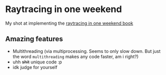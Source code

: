 # Raytracing in one weekend
My shot at implementing the [raytracing in one weekend book](https://raytracing.github.io/books/RayTracingInOneWeekend.html)

## Amazing features
- Multithreading (via multiprocessing. Seems to only slow down. But just the word `multithreading` makes any code faster, am i right?)
- uhh ~~shit~~ unique code :p
- idk judge for yourself